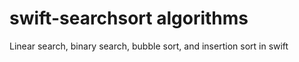 # swift-searchsort algorithms
Linear search, binary search, bubble sort, and insertion sort in swift
